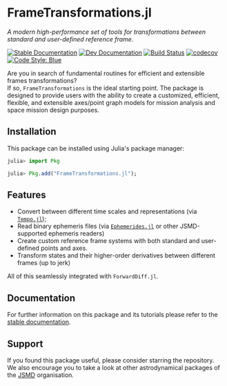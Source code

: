 
# FrameTransformations.jl

_A modern high-performance set of tools for transformations between standard and user-defined reference frame._

[![Stable Documentation](https://img.shields.io/badge/docs-stable-blue.svg)](https://juliaspacemissiondesign.github.io/FrameTransformations.jl/stable/) 
[![Dev Documentation](https://img.shields.io/badge/docs-dev-blue.svg)](https://juliaspacemissiondesign.github.io/FrameTransformations.jl/dev/) 
[![Build Status](https://github.com/JuliaSpaceMissionDesign/FrameTransformations.jl/actions/workflows/ci.yml/badge.svg?branch=main)](https://github.com/JuliaSpaceMissionDesign/FrameTransformations.jl/actions/workflows/ci.yml)
[![codecov](https://codecov.io/gh/JuliaSpaceMissionDesign/FrameTransformations.jl/branch/main/graph/badge.svg?token=7fj9BjJhKF)](https://codecov.io/gh/JuliaSpaceMissionDesign/FrameTransformations.jl)
[![Code Style: Blue](https://img.shields.io/badge/code%20style-blue-4495d1.svg)](https://github.com/invenia/BlueStyle)

Are you in search of fundamental routines for efficient and extensible frames transformations?  
If so, `FrameTransformations` is the ideal starting point. The package is designed to 
provide users with the ability to create a customized, efficient, flexible, and 
extensible axes/point graph models for mission analysis and space mission design purposes. 

## Installation 

This package can be installed using Julia's package manager: 
```julia 
julia> import Pkg 

julia> Pkg.add("FrameTransformations.jl");
```

## Features 

- Convert between different time scales and representations (via [`Tempo.jl`](https://github.com/JuliaSpaceMissionDesign/Tempo.jl));
- Read binary ephemeris files (via [`Ephemerides.jl`](https://github.com/JuliaSpaceMissionDesign/Ephemerides.jl) or other JSMD-supported ephemeris readers)
- Create custom reference frame systems with both standard and user-defined points and axes.
- Transform states and their higher-order derivatives between different frames (up to jerk)

All of this seamlessly integrated with `ForwardDiff.jl`.

## Documentation 
For further information on this package and its tutorials please refer to the 
[stable documentation](https://juliaspacemissiondesign.github.io/FrameTransformations.jl/stable/).

## Support
If you found this package useful, please consider starring the repository. We also encourage 
you to take a look at other astrodynamical packages of the [JSMD](https://github.com/JuliaSpaceMissionDesign/) organisation.